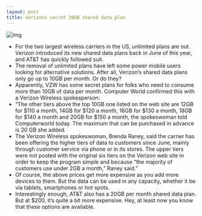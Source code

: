 ```yaml
---
layout: post
title: Verizons secret 20GB shared data plan
---
```

![img](http://media.idownloadblog.com/wp-content/uploads/2012/01/verizon-wireless.jpg)
* For the two largest wireless carriers in the US, unlimited plans are out. Verizon introduced its new shared data plans back in June of this year, and AT&T has quickly followed suit.
* The removal of unlimited plans have left some power mobile users looking for alternative solutions. After all, Verizon’s shared data plans only go up to 10GB per month. Or do they?
* Apparently, VZW has some secret plans for folks who need to consume more than 10GB of data per month. Computer World confirmed this with a Verizon Wireless spokesperson:
* “The other tiers above the top 10GB one listed on the web site are 12GB for $110 a month, 14GB for $120 a month, 16GB for $130 a month, 18GB for $140 a month and 20GB for $150 a month, the spokeswoman told Computerworld today. The maximum that can be purchased in advance is 20 GB she added.
* The Verizon Wireless spokeswoman, Brenda Raney, said the carrier has been offering the higher tiers of data to customers since June, mainly through customer service via phone or in its stores. The upper tiers were not posted with the original six tiers on the Verizon web site in order to keep the program simple and because “the majority of customers use under 2GB a month,” Raney said.”
* Of course, the above prices get more expensive as you add more devices to them. But the data can be used in any capacity, whether it be via tablets, smartphones or hot spots.
* Interestingly enough, AT&T also has a 20GB per month shared data plan. But at $200, it’s quite a bit more expensive. Hey, at least now you know that these options are available.

